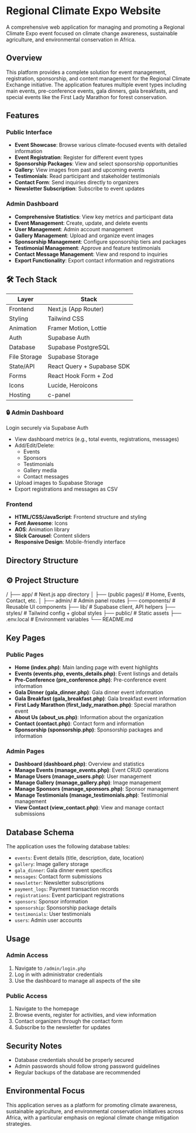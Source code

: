 # Regional Climate Expo Website

A comprehensive web application for managing and promoting a Regional Climate Expo event focused on climate change awareness, sustainable agriculture, and environmental conservation in Africa.

## Overview

This platform provides a complete solution for event management, registration, sponsorship, and content management for the Regional Climate Exchange initiative. The application features multiple event types including main events, pre-conference events, gala dinners, gala breakfasts, and special events like the First Lady Marathon for forest conservation.

## Features

### Public Interface
- **Event Showcase**: Browse various climate-focused events with detailed information
- **Event Registration**: Register for different event types
- **Sponsorship Packages**: View and select sponsorship opportunities
- **Gallery**: View images from past and upcoming events
- **Testimonials**: Read participant and stakeholder testimonials
- **Contact Form**: Send inquiries directly to organizers
- **Newsletter Subscription**: Subscribe to event updates

### Admin Dashboard
- **Comprehensive Statistics**: View key metrics and participant data
- **Event Management**: Create, update, and delete events
- **User Management**: Admin account management
- **Gallery Management**: Upload and organize event images
- **Sponsorship Management**: Configure sponsorship tiers and packages
- **Testimonial Management**: Approve and feature testimonials
- **Contact Message Management**: View and respond to inquiries
- **Export Functionality**: Export contact information and registrations

## 🛠️ Tech Stack

| Layer         | Stack                          |
|---------------|--------------------------------|
| Frontend      | Next.js (App Router)           |
| Styling       | Tailwind CSS                   |
| Animation     | Framer Motion, Lottie          |
| Auth          | Supabase Auth                  |
| Database      | Supabase PostgreSQL            |
| File Storage  | Supabase Storage               |
| State/API     | React Query + Supabase SDK     |
| Forms         | React Hook Form + Zod          |
| Icons         | Lucide, Heroicons              |
| Hosting       | c-panel                         |

### 🔒 Admin Dashboard
Login securely via Supabase Auth
- View dashboard metrics (e.g., total events, registrations, messages)
- Add/Edit/Delete:
  - Events
  - Sponsors
  - Testimonials
  - Gallery media
  - Contact messages
- Upload images to Supabase Storage
- Export registrations and messages as CSV

### Frontend
- **HTML/CSS/JavaScript**: Frontend structure and styling
- **Font Awesome**: Icons
- **AOS**: Animation library
- **Slick Carousel**: Content sliders
- **Responsive Design**: Mobile-friendly interface

## Directory Structure

## ⚙️ Project Structure

/
├── app/ # Next.js app directory
│ ├── (public pages)/ # Home, Events, Contact, etc.
│ ├── admin/ # Admin panel routes
├── components/ # Reusable UI components
├── lib/ # Supabase client, API helpers
├── styles/ # Tailwind config + global styles
├── public/ # Static assets
├── .env.local # Environment variables
└── README.md

## Key Pages

### Public Pages
- **Home (index.php)**: Main landing page with event highlights
- **Events (events.php, events_details.php)**: Event listings and details
- **Pre-Conference (pre_conference.php)**: Pre-conference event information
- **Gala Dinner (gala_dinner.php)**: Gala dinner event information
- **Gala Breakfast (gala_breakfast.php)**: Gala breakfast event information
- **First Lady Marathon (first_lady_marathon.php)**: Special marathon event
- **About Us (about_us.php)**: Information about the organization
- **Contact (contact.php)**: Contact form and information
- **Sponsorship (sponsorship.php)**: Sponsorship packages and information

### Admin Pages
- **Dashboard (dashboard.php)**: Overview and statistics
- **Manage Events (manage_events.php)**: Event CRUD operations
- **Manage Users (manage_users.php)**: User management
- **Manage Gallery (manage_gallery.php)**: Image management
- **Manage Sponsors (manage_sponsors.php)**: Sponsor management
- **Manage Testimonials (manage_testimonials.php)**: Testimonial management
- **View Contact (view_contact.php)**: View and manage contact submissions

## Database Schema

The application uses the following database tables:
- `events`: Event details (title, description, date, location)
- `gallery`: Image gallery storage
- `gala_dinner`: Gala dinner event specifics
- `messages`: Contact form submissions
- `newsletter`: Newsletter subscriptions
- `payment_logs`: Payment transaction records
- `registrations`: Event participant registrations
- `sponsors`: Sponsor information
- `sponsorship`: Sponsorship package details
- `testimonials`: User testimonials
- `users`: Admin user accounts


## Usage

### Admin Access
1. Navigate to `/admin/login.php`
2. Log in with administrator credentials
3. Use the dashboard to manage all aspects of the site

### Public Access
1. Navigate to the homepage
2. Browse events, register for activities, and view information
3. Contact organizers through the contact form
4. Subscribe to the newsletter for updates

## Security Notes

- Database credentials should be properly secured
- Admin passwords should follow strong password guidelines
- Regular backups of the database are recommended

## Environmental Focus

This application serves as a platform for promoting climate awareness, sustainable agriculture, and environmental conservation initiatives across Africa, with a particular emphasis on regional climate change mitigation strategies. 